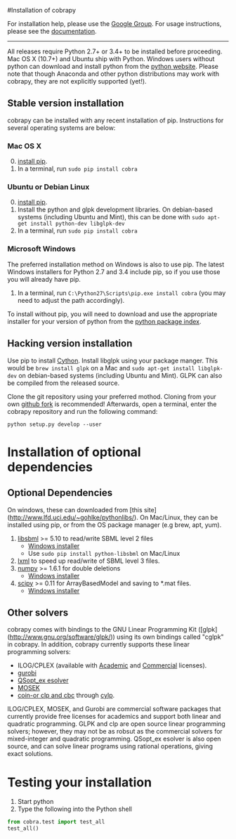 #Installation of cobrapy

For installation help, please use the
[Google Group](http://groups.google.com/group/cobra-pie).
For usage instructions, please see the 
[documentation](https://cobrapy.readthedocs.org/en/latest/).

--------------------------------------------------------------------------------

All releases require Python 2.7+ or 3.4+ to be installed before proceeding.
Mac OS X (10.7+) and Ubuntu ship with Python. Windows users without python 
can download and install python from the [python 
website](https://www.python.org/ftp/python/2.7.9/python-2.7.9.amd64.msi).
Please note that though Anaconda and other python distributions may work with
cobrapy, they are not explicitly supported (yet!).

## Stable version installation

cobrapy can be installed with any recent installation of pip. Instructions
for several operating systems are below:

### Mac OS X
0. [install pip](http://pip.readthedocs.org/en/latest/installing.html).
1. In a terminal, run ```sudo pip install cobra```

### Ubuntu or Debian Linux
0. [install pip](http://pip.readthedocs.org/en/latest/installing.html).
1. Install the python and glpk development libraries. On debian-based
   systems (including Ubuntu and Mint), this can be done with
   ```sudo apt-get install python-dev libglpk-dev```
3. In a terminal, run ```sudo pip install cobra```

### Microsoft Windows
The preferred installation method on Windows is also to use pip. The latest
Windows installers for Python 2.7 and 3.4 include pip, so if you use those you
will already have pip.

1. In a terminal, run ```C:\Python27\Scripts\pip.exe install cobra```
   (you may need to adjust the path accordingly).

To install without pip, you will need to download and use the appropriate
installer for your version of python from the [python package
index](https://pypi.python.org/pypi/cobra/).


## Hacking version installation
Use pip to install [Cython](http://cython.org/). Install libglpk 
using your package manger. This would be ```brew install glpk``` on a Mac
and ```sudo apt-get install libglpk-dev``` on debian-based systems
(including Ubuntu and Mint). GLPK can also be compiled from the
released source.

Clone the git repository using your preferred mothod. Cloning from your
own [github fork](https://help.github.com/articles/fork-a-repo) is recommended!
Afterwards, open a terminal, enter the cobrapy repository and run the following
command:

    python setup.py develop --user

# Installation of optional dependencies
## Optional Dependencies
On windows, these can downloaded from [this site]
(http://www.lfd.uci.edu/~gohlke/pythonlibs/). On Mac/Linux, they can be
installed using pip, or from the OS package manager (e.g brew, apt, yum).

1. [libsbml](http://sbml.org) >= 5.10 to read/write SBML level 2 files
    * [Windows installer](http://www.lfd.uci.edu/~gohlke/pythonlibs/#libsbml)
    * Use ```sudo pip install python-libsbml``` on Mac/Linux
2. [lxml](http://lxml.de/) to speed up read/write of SBML level 3 files.
3. [numpy](http://numpy.org) >= 1.6.1 for double deletions
    * [Windows installer](http://www.lfd.uci.edu/~gohlke/pythonlibs/#numpy)
4. [scipy](http://scipy.org) >= 0.11 for ArrayBasedModel and saving to *.mat files.
    * [Windows installer](http://www.lfd.uci.edu/~gohlke/pythonlibs/#scipy)

## Other solvers
cobrapy comes with bindings to the GNU Linear Programming Kit ([glpk]
(http://www.gnu.org/software/glpk/)) using its own bindings called "cglpk" in
cobrapy. In addition, cobrapy currently supports these linear programming
solvers:

 * ILOG/CPLEX (available with
   [Academic](https://www.ibm.com/developerworks/university/academicinitiative/)
   and
   [Commercial](http://www.ibm.com/software/integration/optimization/cplex-optimizer/)
   licenses).
 * [gurobi](http://gurobi.com)
 * [QSopt_ex esolver](http://www.dii.uchile.cl/~daespino/ESolver_doc/main.html)
 * [MOSEK](http://www.mosek.com/)
 * [coin-or clp and cbc](http://coin-or.org/) through
   [cylp](https://github.com/coin-or/CyLP).

ILOG/CPLEX, MOSEK, and Gurobi are commercial software packages that currently
provide free licenses for academics and support both linear and quadratic
programming. GLPK and clp are open source linear programming solvers; however,
they may not be as robsut as the commercial solvers for mixed-integer and
quadratic programming. QSopt_ex esolver is also open source, and can solve
linear programs using rational operations, giving exact solutions.


# Testing your installation
1. Start python
2. Type the following into the Python shell

```python
from cobra.test import test_all
test_all()
```

